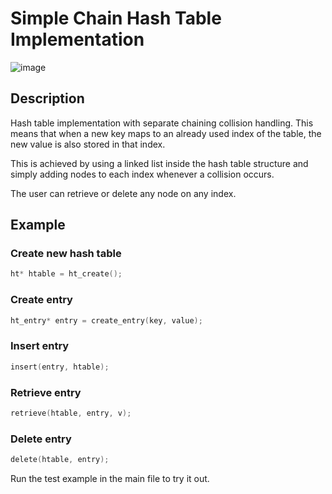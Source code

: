 # Simple Chain Hash Table Implementation
![image](https://user-images.githubusercontent.com/50047346/201488178-37becbfb-e6a9-4e38-b7b1-95f095cf2c8e.png)

## Description

Hash table implementation with separate chaining collision handling.
This means that when a new key maps to an already used index of the table, the new value is also stored in that index.

This is achieved by using a linked list inside the hash table structure and simply adding nodes to each index whenever a collision occurs.

The user can retrieve or delete any node on any index.

## Example

### Create new hash table
```c
ht* htable = ht_create();
```
### Create entry
```c
ht_entry* entry = create_entry(key, value);
```
### Insert entry
```c
insert(entry, htable);
```
### Retrieve entry
```c
retrieve(htable, entry, v);
```
### Delete entry
```c
delete(htable, entry);
```
Run the test example in the main file to try it out.

